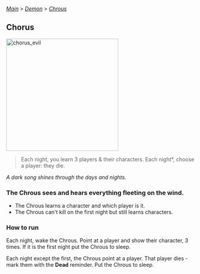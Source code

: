 [*Main*](https://github.com/PowerofMoll/Mining-Timing---A-fancreation-to-Blood-on-the-Clocktower/blob/main) > [_Demon_](https://github.com/PowerofMoll/Mining-Timing---A-fancreation-to-Blood-on-the-Clocktower/blob/main/Demon/README.md) > [_Chrous_](https://github.com/PowerofMoll/Mining-Timing---A-fancreation-to-Blood-on-the-Clocktower/blob/main/Demon/Chorus/README.md)

## Chorus

<img src="https://github.com/user-attachments/assets/a3e3d169-bc9a-4bda-927e-3246094495e6" alt="chorus_evil" width="300" height="300">

> Each night, you learn 3 players & their characters. Each night*, choose a player: they die.

*A dark song shines through the days and nights.*

### The Chrous sees and hears everything fleeting on the wind.
- The Chrous learns a character and which player is it.
- The Chrous can't kill on the first night but still learns characters.

### How to run
Each night, wake the Chrous. Point at a player and show their character, 3 times. If it is the first night put the Chrous to sleep.

Each night except the first, the Chrous point at a player. That player dies - mark them with the **Dead** reminder. Put the Chrous to sleep.

